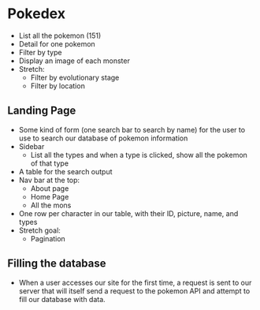 # Pokedex

- List all the pokemon (151)
- Detail for one pokemon
- Filter by type
- Display an image of each monster
- Stretch:
  - Filter by evolutionary stage
  - Filter by location

## Landing Page

- Some kind of form (one search bar to search by name) for the user to use to search our database of pokemon information
- Sidebar
  - List all the types and when a type is clicked, show all the pokemon of that type
- A table for the search output
- Nav bar at the top:
  - About page
  - Home Page
  - All the mons
- One row per character in our table, with their ID, picture, name, and types
- Stretch goal:
  - Pagination

## Filling the database

- When a user accesses our site for the first time, a request is sent to our server that will itself send a request to the pokemon API and attempt to fill our database with data.
